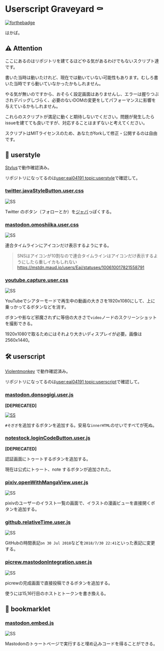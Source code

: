 # Userscript Graveyard ⚰️

[![forthebadge](https://forthebadge.com/images/badges/60-percent-of-the-time-works-every-time.svg)](https://forthebadge.com)

はかば。

## ⚠️ Attention

ここにあるのはリポジトリを建てるほどやる気があるわけでもないスクリプト達です。

書いた当時は動いたけれど、現在では動いていない可能性もあります。むしろ書いた当時ですら動いていなかったかもしれません。

やる気が無いのですから、おそらく設定画面はありませんし、エラーは握りつぶされデバッグしづらく、必要のないDOMの変更をしてパフォーマンスに影響を与えているかもしれません。

これらのスクリプトが満足に動くと期待しないでください。問題が発生したらissueを建てても良いですが、対応することはまずないと考えてください。

スクリプトはMITライセンスのため、あなたがforkして修正・公開するのは自由です。

## 🎨 userstyle

[Stylus](https://chrome.google.com/webstore/detail/stylus/clngdbkpkpeebahjckkjfobafhncgmne?hl=ja)で動作確認済み。

リポジトリになってるのは[user:eai04191 topic:userstyle](https://github.com/search?q=user%3Aeai04191+topic%3Auserstyle)で確認して。

### [twitter.javaStyleButton.user.css](/userstyle/twitter.javaStyleButton.user.css)

![SS](https://i.imgur.com/Wk4Ykcf.png)

Twitter のボタン（フォローとか）を[ジャバ](https://www.java.com/ja/download/)っぽくする。

### [mastodon.omoshiika.user.css](/userstyle/mastodon.omoshiika.user.css)

![SS](https://mstdn.maud.io/system/media_attachments/files/001/988/721/original/adeebcea11bff48d.jpeg)

連合タイムラインにアイコンだけ表示するようにする。

> SNSはアイコンが10割なので連合タイムラインはアイコンだけ表示するようにしたら重しイカもしれない
> https://mstdn.maud.io/users/Eai/statuses/100610017821558791


### [youtube.capture.user.css](/userstyle/youtube.capture.user.css)

![SS](https://i.imgur.com/EJniMei.png)

YouTubeでシアターモードで再生中の動画の大きさを1920x1080にして、上に乗っかってるボタンなどを消す。

ボタンや影など邪魔されずに等倍の大きさで`video`ノードのスクリーンショットを撮影できる。

1920x1080で取るためにはそれより大きいディスプレイが必要。画像は2560x1440。

### [](/userstyle/)


## 🛠️ userscript

[Violentmonkey](https://violentmonkey.github.io/) で動作確認済み。

リポジトリになってるのは[user:eai04191 topic:userscript](https://github.com/search?q=user%3Aeai04191+topic%3Auserscript)で確認して。

### [mastodon.donsogigi.user.js](/userscript/mastodon.donsogigi.user.js)

**[DEPRECATED]**

[![SS](https://mstdn.maud.io/system/media_attachments/files/002/415/143/small/c59d30ffcd762854.png)](https://mstdn.maud.io/system/media_attachments/files/002/415/143/original/c59d30ffcd762854.mp4)

`#そぎぎ`を追加するボタンを追加する。安易な`innerHTML`のせいですべてが死ぬ。

### [notestock.loginCodeButton.user.js](/userscript/notestock.loginCodeButton.user.js)

**[DEPRECATED]**

認証画面にトゥートするボタンを追加する。

現在は公式にトゥート、note するボタンが追加された。

### [pixiv.openWithMangaView.user.js](/userscript/pixiv.openWithMangaView.user.js)

![SS](https://i.imgur.com/5gR5urk.png)

pixivのユーザーのイラスト一覧の画面で、イラストの漫画ビューを直接開くボタンを追加する。

### [github.relativeTime.user.js](/userscript/github.relativeTime.user.js)

![SS](https://i.imgur.com/ok8frdf.png)

GitHubの時間表記`on 30 Jul 2018`などを`2018/7/30 22:41`といった表記に変更する。

### [picrew.mastodonIntegration.user.js](/userscript/picrew.mastodonIntegration.user.js)

![SS](https://i.imgur.com/agpRoRC.png)

picrewの完成画面で直接投稿できるボタンを追加する。

使うには15,16行目のホストとトークンを書き換える。

### [](/userscript/)

## 🔖 bookmarklet

### [mastodon.embed.js](/bookmarklet/mastodon.embed.js)

![SS](https://i.imgur.com/Fuvon8m.png)

Mastodonのトゥートページで実行すると埋め込みコードを得ることができる。

### [](/bookmarklet/)
